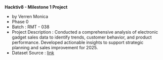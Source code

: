 **Hacktiv8 - Milestone 1 Project**
- by Verren Monica
- Phase 0
- Batch : RMT - 038
- Project Description : Conducted a comprehensive analysis of electronic gadget sales data to identify trends, customer behavior, and
product performance. Developed actionable insights to support strategic planning and sales improvement for 2025.
- Dataset Source : [link](https://www.kaggle.com/datasets/cameronseamons/electronic-sales-sep2023-sep2024)
